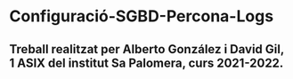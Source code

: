 # Configuració-SGBD-Percona-Logs
## Treball realitzat per Alberto González i David Gil, 1 ASIX del institut Sa Palomera, curs 2021-2022.

